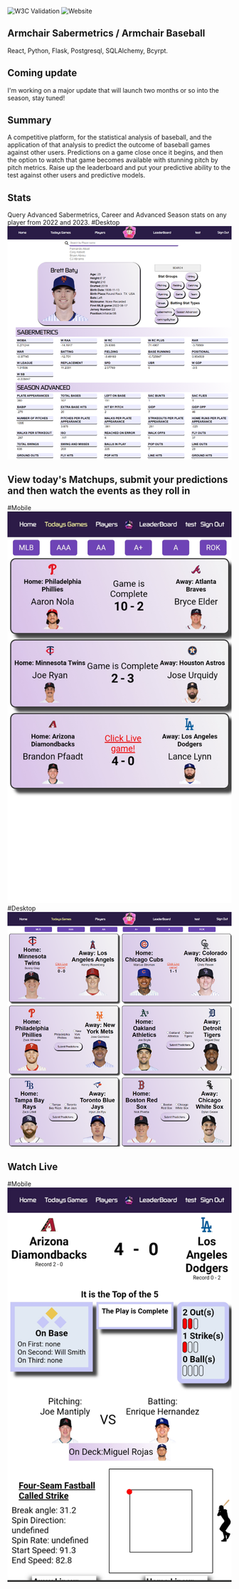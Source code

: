 ![W3C Validation](https://img.shields.io/w3c-validation/default?targetUrl=https%3A%2F%2Farmchairsaber.onrender.com%2F)
![Website](https://img.shields.io/website?url=https%3A%2F%2Farmchairsaber.onrender.com%2F)

## Armchair Sabermetrics / Armchair Baseball 
React, Python, Flask, Postgresql, SQLAlchemy, Bcyrpt. 

## Coming update
I'm working on a major update that will launch two months or so into the season, stay tuned!

## Summary
A competitive platform, for the statistical analysis of baseball, and the application of that analysis to predict the outcome of baseball games against other users. Predictions on a game close once it begins, and then the option to watch that game becomes available with stunning pitch by pitch metrics. Raise up the leaderboard and put your predictive ability to the test against other users and predictive models.  

## Stats
Query Advanced Sabermetrics, Career and Advanced Season stats on any player from 2022 and 2023. 
#Desktop
![](https://github.com/FlushingBaseball/ArmChairSaber/blob/main/client/public/Images/Examples/playerCard.svg)

## View today's Matchups, submit your predictions and then watch the events as they roll in
#Mobile
![](https://github.com/FlushingBaseball/ArmChairSaber/blob/main/client/public/Images/Examples/TodaysGamesMobile.svg)
#Desktop
![](https://github.com/FlushingBaseball/ArmChairSaber/blob/main/client/public/Images/Examples/TodaysGames.svg)

## Watch Live
#Mobile
![](https://github.com/FlushingBaseball/ArmChairSaber/blob/main/client/public/Images/Examples/LiveGameMobile.svg)
